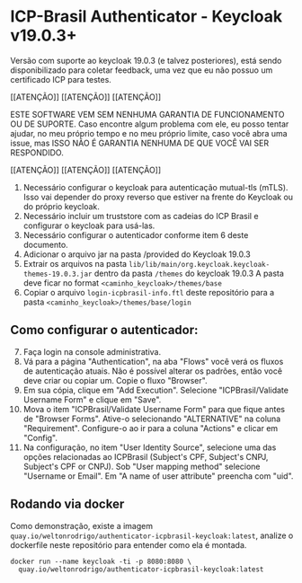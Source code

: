 ICP-Brasil Authenticator - Keycloak v19.0.3+
===================================================

Versão com suporte ao keycloak 19.0.3 (e talvez posteriores), está sendo disponibilizado para coletar feedback, uma vez que 
eu não possuo um certificado ICP para testes.

[[ATENÇÃO]]
[[ATENÇÃO]]
[[ATENÇÃO]]

ESTE SOFTWARE VEM SEM NENHUMA GARANTIA DE FUNCIONAMENTO OU DE SUPORTE. Caso encontre algum problema com ele, eu posso 
tentar ajudar, no meu próprio tempo e no meu próprio limite, caso você abra uma issue, mas ISSO NÃO É GARANTIA 
NENHUMA DE QUE VOCÊ VAI SER RESPONDIDO.

[[ATENÇÃO]]
[[ATENÇÃO]]
[[ATENÇÃO]]

1. Necessário configurar o keycloak para autenticação mutual-tls (mTLS). Isso vai depender do proxy reverso que estiver
na frente do Keycloak ou do próprio keycloak.
2. Necessário incluir um truststore com as cadeias do ICP Brasil e configurar o keycloak para usá-las.
3. Necessário configurar o autenticador conforme item 6 deste documento.
4. Adicionar o arquivo jar na pasta /provided do Keycloak 19.0.3
5. Extrair os arquivos na pasta `lib/lib/main/org.keycloak.keycloak-themes-19.0.3.jar` dentro da pasta `/themes` do keycloak 19.0.3
A pasta deve ficar no format `<caminho_keycloak>/themes/base`
6. Copiar o arquivo `login-icpbrasil-info.ftl` deste repositório para a pasta `<caminho_keycloak>/themes/base/login`


## Como configurar o autenticador:
7. Faça login na console administrativa.
8. Vá para a página "Authentication", na aba "Flows" você verá os fluxos de autenticação atuais. Não é possível alterar os padrões, então você deve criar ou copiar um. Copie o fluxo "Browser".
9. Em sua cópia, clique em "Add Execution". Selecione "ICPBrasil/Validate Username Form" e clique em "Save".
10. Mova o item "ICPBrasil/Validate Username Form" para que fique antes de "Browser Forms". Ative-o selecionando "ALTERNATIVE" na coluna "Requirement". Configure-o ao ir para a coluna "Actions" e clicar em "Config".
11. Na configuração, no item "User Identity Source", selecione uma das opções relacionadas ao ICPBrasil (Subject's CPF, Subject's CNPJ, Subject's CPF or CNPJ). Sob "User mapping method" selecione "Username or Email". Em "A name of user attribute" preencha com "uid".

## Rodando via docker

Como demonstração, existe a imagem `quay.io/weltonrodrigo/authenticator-icpbrasil-keycloak:latest`,
analize o dockerfile neste repositório para entender como ela é montada.

```shell
docker run --name keycloak -ti -p 8080:8080 \
  quay.io/weltonrodrigo/authenticator-icpbrasil-keycloak:latest
```
